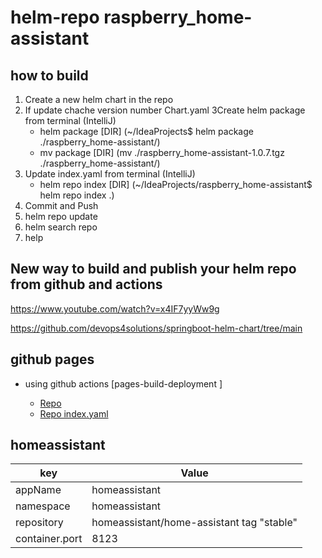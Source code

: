 # helm-repo raspberry_home-assistant

## how to build

1. Create a new helm chart in the repo
2. If update chache version number Chart.yaml
   3Create helm package from terminal (IntelliJ)
    - helm package [DIR] (~/IdeaProjects$ helm package ./raspberry_home-assistant/)
     - mv package [DIR] (mv ./raspberry_home-assistant-1.0.7.tgz ./raspberry_home-assistant/)
4. Update index.yaml from terminal (IntelliJ)
    - helm repo index [DIR] (~/IdeaProjects/raspberry_home-assistant$ helm repo index .)
5. Commit and Push
6. helm repo update
7. helm search repo
8. help

## New way to build and publish your helm repo from github and actions
https://www.youtube.com/watch?v=x4IF7yyWw9g

https://github.com/devops4solutions/springboot-helm-chart/tree/main
## github pages

- using github actions [pages-build-deployment ]

    - [Repo](https://kad-bloemgx.github.io/raspberry_home-assistant/)
    - [Repo index.yaml](https://kad-bloemgx.github.io/raspberry_home-assistant/index.yaml)

    
## homeassistant


| key            | Value                                     |
|----------------|-------------------------------------------|
| appName        | homeassistant                             |
| namespace      | homeassistant                             |
| repository     | homeassistant/home-assistant tag "stable" |
| container.port | 8123                                      |